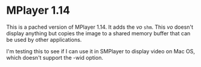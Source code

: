# MPlayer 1.14

This is a pached version of MPlayer 1.14. It adds the _vo_ `shm`. This _vo_ doesn't display anything but copies the image to a shared memory buffer that can be used by other applications.

I'm testing this to see if I can use it in SMPlayer to display video on Mac OS, which doesn't support the -wid option.
